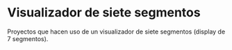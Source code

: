 # Visualizador de siete segmentos

Proyectos que hacen uso de un visualizador de siete segmentos (display de 7 segmentos).
